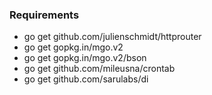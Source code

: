
### Requirements
- go get github.com/julienschmidt/httprouter
- go get gopkg.in/mgo.v2
- go get gopkg.in/mgo.v2/bson
- go get github.com/mileusna/crontab
- go get github.com/sarulabs/di
